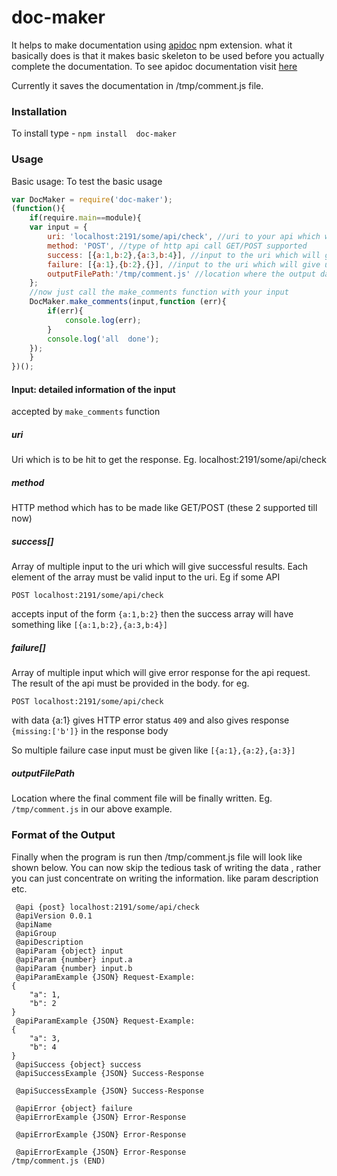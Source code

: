 # doc-maker
It helps to make documentation using [apidoc](https://www.npmjs.com/package/apidoc) npm extension. what it basically does is that it makes basic skeleton to be used before you actually complete the documentation. To see apidoc documentation visit [here](http://apidocjs.com/)

Currently it saves the documentation in /tmp/comment.js  file.

### Installation
To install type - ```npm install  doc-maker ```

### Usage
Basic usage: To test the basic usage
``` js
var DocMaker = require('doc-maker');
(function(){
    if(require.main==module){
	var input = {
	    uri: 'localhost:2191/some/api/check', //uri to your api which will be called,
	    method: 'POST', //type of http api call GET/POST supported
	    success: [{a:1,b:2},{a:3,b:4}], //input to the uri which will give successful result 
	    failure: [{a:1},{b:2},{}], //input to the uri which will give unsuccessful result
	    outputFilePath:'/tmp/comment.js' //location where the output data will be finally written
	};
	//now just call the make_comments function with your input
	DocMaker.make_comments(input,function (err){
	    if(err){
		    console.log(err);	
	    }
	    console.log('all  done');
	});
    }
})();

```

 #### Input: detailed information of the input 
 accepted by ```make_comments``` function

##### uri
Uri which is to be hit to get the response. Eg. localhost:2191/some/api/check

##### method
HTTP method which has to be made like GET/POST (these 2 supported till now)

##### success[]
Array  of multiple input to the uri which will give successful results. Each element of the array must be valid input to the uri. Eg if some API 
```
POST localhost:2191/some/api/check 
```

accepts input of the form ```{a:1,b:2}``` then the success array  will have something like ```[{a:1,b:2},{a:3,b:4}]```

##### failure[]
Array of multiple input which will give error response for the api request. The result of the api must be provided in the body. for eg.

```
POST localhost:2191/some/api/check
```
with data {a:1} gives HTTP error status ```409``` and also gives response ```{missing:['b']}``` in the response body

So multiple failure case input must be given like ```[{a:1},{a:2},{a:3}]```

##### outputFilePath
Location where the final comment file will be finally written. Eg. ```/tmp/comment.js``` in our above example.

### Format of the Output
Finally when the program is run then /tmp/comment.js file will look like shown below. You can now skip the tedious task of writing the data , rather you can just concentrate on writing the information. like param description etc.

```
 @api {post} localhost:2191/some/api/check
 @apiVersion 0.0.1
 @apiName 
 @apiGroup 
 @apiDescription 
 @apiParam {object} input 
 @apiParam {number} input.a 
 @apiParam {number} input.b 
 @apiParamExample {JSON} Request-Example:
{
    "a": 1,
    "b": 2
}
 @apiParamExample {JSON} Request-Example:
{
    "a": 3,
    "b": 4
}
 @apiSuccess {object} success 
 @apiSuccessExample {JSON} Success-Response

 @apiSuccessExample {JSON} Success-Response

 @apiError {object} failure 
 @apiErrorExample {JSON} Error-Response

 @apiErrorExample {JSON} Error-Response

 @apiErrorExample {JSON} Error-Response
/tmp/comment.js (END)

```


